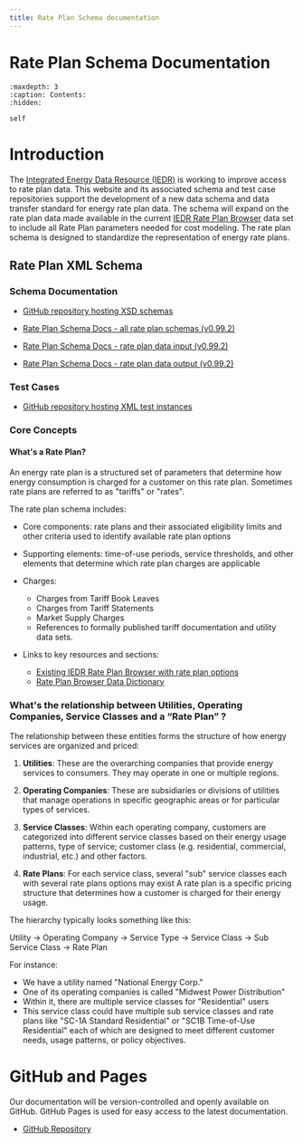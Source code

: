 ```yaml
---
title: Rate Plan Schema documentation
---
```


# Rate Plan Schema Documentation

```{toctree}
:maxdepth: 3
:caption: Contents:
:hidden:

self
```

# Introduction

The [Integrated Energy Data Resource (IEDR)](https://iedr.nyserda.ny.gov) is working to improve access to rate plan data. This website and its associated schema and test case repositories support the development of a new data schema and data transfer standard for energy rate plan data. The schema will expand on the rate plan data made available in the current [IEDR Rate Plan Browser](https://iedr.nyserda.ny.gov/rate-plan/) data set to include all Rate Plan parameters needed for cost modeling. The rate plan schema is designed to standardize the representation of energy rate plans. 
 
## Rate Plan XML Schema

### Schema Documentation
  - [GitHub repository hosting XSD schemas](https://github.com/Flux-Tailor/rate-plan-schema)
    
  - [Rate Plan Schema Docs - all rate plan schemas (v0.99.2)](https://flux-tailor.github.io/rate-plan-documentation/_static/rate-plan-schema-docs/v0.99.2/all_rate_plan_schemas/all_rate_plan_schemas.html)
  - [Rate Plan Schema Docs - rate plan data input (v0.99.2)](https://flux-tailor.github.io/rate-plan-documentation/_static/rate-plan-schema-docs/v0.99.2/rate_plan_data_input/rate_plan_data_input.html)
  - [Rate Plan Schema Docs - rate plan data output (v0.99.2)](https://flux-tailor.github.io/rate-plan-documentation/_static/rate-plan-schema-docs/v0.99.2/rate_plan_data_output/rate_plan_data_output.html)

### Test Cases
  - [GitHub repository hosting XML test instances](https://github.com/Flux-Tailor/rate-plan-test-cases)

### Core Concepts

#### What's a Rate Plan?

An energy rate plan is a structured set of parameters that determine how energy consumption is charged for a customer on this rate plan. Sometimes rate plans are referred to as "tariffs" or "rates".

The rate plan schema includes:

- Core components: rate plans and their associated eligibility limits and other criteria used to identify available rate plan options
- Supporting elements: time-of-use periods, service thresholds, and other elements that determine which rate plan charges are applicable
- Charges:
  - Charges from Tariff Book Leaves
  - Charges from Tariff Statements
  - Market Supply Charges
  - References to formally published tariff documentation and utility data sets. 



- Links to key resources and sections:
  - [Existing IEDR Rate Plan Browser with rate plan options](https://iedr.nyserda.ny.gov/rate-plan/)
  - [Rate Plan Browser Data Dictionary](https://iedr-public-static-files.s3.amazonaws.com/documentation/IEDR_DataDictionary-RatePlanData_V001_20240112.pdf)
 
### What's the relationship between Utilities, Operating Companies, Service Classes and a “Rate Plan” ?

The relationship between these entities forms the structure of how energy services are organized and priced:

1. **Utilities**: These are the overarching companies that provide energy services to consumers. They may operate in one or multiple regions.

2. **Operating Companies**: These are subsidiaries or divisions of utilities that manage operations in specific geographic areas or for particular types of services.

3. **Service Classes**: Within each operating company, customers are categorized into different service classes based on their energy usage patterns, type of service; customer class (e.g. residential, commercial, industrial, etc.) and other factors.

4. **Rate Plans**: For each service class, several "sub" service classes each with several rate plans options may exist A rate plan is a specific pricing structure that determines how a customer is charged for their energy usage.

The hierarchy typically looks something like this:

Utility → Operating Company → Service Type → Service Class → Sub Service Class  → Rate Plan

For instance:
- We have a utility named "National Energy Corp."
- One of its operating companies is called "Midwest Power Distribution"
- Within it, there are multiple service classes for "Residential" users
- This service class could have multiple sub service classes and rate plans like "SC-1A Standard Residential" or "SC1B Time-of-Use Residential" each of which are designed to meet different customer needs, usage patterns, or policy objectives.

# GitHub and Pages

Our documentation will be version-controlled and openly available on GitHub. GitHub Pages is used for easy access to the latest documentation.

- [GitHub Repository](https://github.com/Flux-Tailor/rate-plan-documentation)

